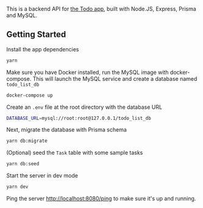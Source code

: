 This is a backend API for [the Todo app](https://github.com/danielnmai/todo-list-app), built with Node.JS, Express, Prisma and MySQL.

## Getting Started

Install the app dependencies

```bash
yarn
```

Make sure you have Docker installed, run the MySQL image with docker-compose.
This will launch the MySQL service and create a database named `todo_list_db`

```bash
docker-compose up
```

Create an `.env` file at the root directory with the database URL

```bash
DATABASE_URL=mysql://root:root@127.0.0.1/todo_list_db
```

Next, migrate the database with Prisma schema

```bash
yarn db:migrate
```

(Optional) seed the `Task` table with some sample tasks

```bash
yarn db:seed
```

Start the server in dev mode

```bash
yarn dev
```

Ping the server [http://localhost:8080/ping](http://localhost:8080/ping) to make sure it's up and running.
